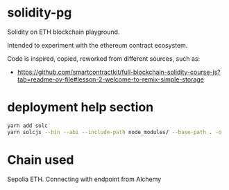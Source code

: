 # solidity-pg
Solidity on ETH blockchain playground.

Intended to experiment with the ethereum contract ecosystem.

Code is inspired, copied, reworked from different sources, such as:

- https://github.com/smartcontractkit/full-blockchain-solidity-course-js?tab=readme-ov-file#lesson-2-welcome-to-remix-simple-storage


# deployment help section
```bash
yarn add solc
yarn solcjs --bin --abi --include-path node_modules/ --base-path . -o ./out/ SimpleStorage.sol 
```

# Chain used
Sepolia ETH. Connecting with endpoint from Alchemy